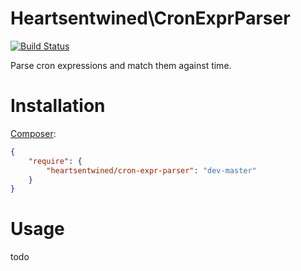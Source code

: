 # Heartsentwined\CronExprParser

[![Build Status](https://secure.travis-ci.org/heartsentwined/cron-expr-parser.png)](http://travis-ci.org/heartsentwined/cron-expr-parser)

Parse cron expressions and match them against time.

# Installation

[Composer](http://getcomposer.org/):

```json
{
    "require": {
        "heartsentwined/cron-expr-parser": "dev-master"
    }
}
```

# Usage

todo
